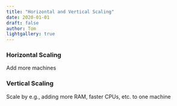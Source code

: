 ```yaml
---
title: "Horizontal and Vertical Scaling"
date: 2020-01-01
draft: false
author: Tom
lightgallery: true
---
```

### Horizontal Scaling

Add more machines

### Vertical Scaling

Scale by e.g., adding more RAM, faster CPUs, etc. to one machine
